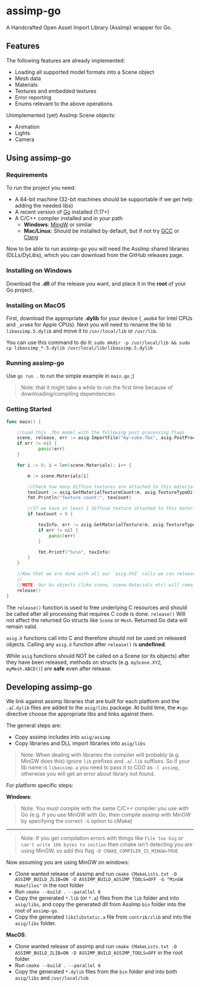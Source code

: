 # assimp-go

A Handcrafted Open Asset Import Library (AssImp) wrapper for Go.

## Features

The following features are already implemented:

* Loading all supported model formats into a Scene object
* Mesh data
* Materials
* Textures and embedded textures
* Error reporting
* Enums relevant to the above operations

Unimplemented (yet) AssImp Scene objects:

* Animation
* Lights
* Camera

## Using assimp-go

### Requirements

To run the project you need:

* A 64-bit machine (32-bit machines should be supportable if we get help adding the needed libs)
* A recent version of [Go](https://golang.org/) installed (1.17+)
* A C/C++ compiler installed and in your path
  * **Windows**: [MingW](https://www.mingw-w64.org/downloads/#mingw-builds) or similar
  * **Mac/Linux**: Should be installed by default, but if not try [GCC](https://gcc.gnu.org/) or [Clang](https://releases.llvm.org/download.html)

Now to be able to run assimp-go you will need the AssImp shared libraries (DLLs/DyLibs), which you can
download from the GitHub releases page.

### Installing on Windows

Download the **.dll** of the release you want, and place it in the **root** of your Go project.

### Installing on MacOS

First, download the appropriate **.dylib** for your device (`_amd64` for Intel CPUs and `_arm64` for Apple CPUs).
Next you will need to rename the lib to `libassimp.5.dylib` and move it to `/usr/local/lib` or `/usr/lib`.

You can use this command to do it: `sudo mkdir -p /usr/local/lib && sudo cp libassimp_*.5.dylib /usr/local/lib/libassimp.5.dylib`

### Running assimp-go

Use `go run .` to run the simple example in `main.go` ;)

> Note: that it might take a while to run the first time because of downloading/compiling dependencies.

### Getting Started

```Go
func main() {

    //Load this .fbx model with the following post processing flags
    scene, release, err := asig.ImportFile("my-cube.fbx", asig.PostProcessTriangulate | asig.PostProcessJoinIdenticalVertices)
    if err != nil {
            panic(err)
    }

    for i := 0; i < len(scene.Materials); i++ {

        m := scene.Materials[i]

        //Check how many diffuse textures are attached to this material
        texCount := asig.GetMaterialTextureCount(m, asig.TextureTypeDiffuse)
        fmt.Println("Texture count:", texCount)

        //If we have at least 1 diffuse texture attached to this material, load the first diffuse texture (index 0)
        if texCount > 0 {

            texInfo, err := asig.GetMaterialTexture(m, asig.TextureTypeDiffuse, 0)
            if err != nil {
                panic(err)
            }

            fmt.Printf("%v\n", texInfo)
        }
    }

    //Now that we are done with all our `asig.XYZ` calls we can release underlying C resources. 
    //
    //NOTE: Our Go objects (like scene, scene.Materials etc) will remain intact ;), but we must NOT use asig.XYZ calls on this scene and its children anymore
    release()
}
```

The `release()` function is used to free underlying C resources and should be called after all processing that requires C code is done.
`release()` Will not affect the returned Go structs like `Scene` or `Mesh`. Returned Go data will remain valid.

`asig.X` functions call into C and therefore should not be used on released objects. Calling any `asig.X` function after `release()` is **undefined**.

While `asig` functions should NOT be called on a Scene (or its objects) after they have been released, methods on structs (e.g. `myScene.XYZ`, `myMesh.ABCD()`) are **safe** even after release.

## Developing assimp-go

We link against assimp libraries that are built for each platform and the `.a`/`.dylib` files are added to the `asig/libs` package.
At build time, the `#cgo` directive choose the appropriate libs and links against them.

The general steps are:

* Copy assimp includes into `asig/assimp`
* Copy libraries and DLL import libraries into `asig/libs`

> Note: When dealing with libraries the compiler will probably (e.g. MinGW does this) ignore `lib` prefixes and `.a`/`.lib` suffixes.
So if your lib name is `libassimp.a` you need to pass it to CGO as `-l assimp`, otherwise you will get an error about library not found.

For platform specific steps:

**Windows**:

> Note: You must compile with the same C/C++ compiler you use with Go (e.g. if you use MinGW with Go, then compile assimp with MinGW by specifying the correct `-G` option to cMake)
---
> Note: If you get compilation errors with things like `File too big` or `can't write 166 bytes to section` then cmake isn't detecting you are using MinGW, so add this flag `-D CMAKE_COMPILER_IS_MINGW=TRUE`

Now assuming you are using MinGW on windows:

* Clone wanted release of assimp and run `cmake CMakeLists.txt -D ASSIMP_BUILD_ZLIB=ON -D ASSIMP_BUILD_ASSIMP_TOOLS=OFF -G "MinGW Makefiles"` in the root folder
* Run `cmake --build . --parallel 6`
* Copy the generated `*.lib` (or `*.a`) files from the `lib` folder and into `asig/libs`, and copy the generated dll from AssImp `bin` folder into the root of `assimp-go`.
* Copy the generated `libzlibstatic.a` file from `contrib/zlib` and into the `asig/libs` folder.

**MacOS**:

* Clone wanted release of assimp and run `cmake CMakeLists.txt -D ASSIMP_BUILD_ZLIB=ON -D ASSIMP_BUILD_ASSIMP_TOOLS=OFF` in the root folder
* Run `cmake --build . --parallel 6`
* Copy the generated `*.dylib` files from the `bin` folder and into both `asig/libs` and `/usr/local/lob`
